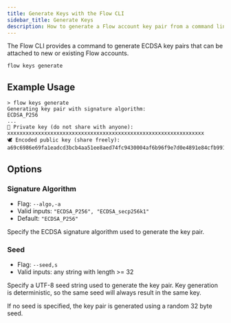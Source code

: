```yaml
---
title: Generate Keys with the Flow CLI
sidebar_title: Generate Keys
description: How to generate a Flow account key pair from a command line
---
```


The Flow CLI provides a command to generate ECDSA key pairs
that can be attached to new or existing Flow accounts.

`flow keys generate`

## Example Usage

```shell
> flow keys generate
Generating key pair with signature algorithm:                 ECDSA_P256
...
🔐 Private key (do not share with anyone):                    xxxxxxxxxxxxxxxxxxxxxxxxxxxxxxxxxxxxxxxxxxxxxxxxxxxxxxxxxxxxxxxx
🕊 Encoded public key (share freely):                         a69c6986e69fa1eadcd3bcb4aa51ee8aed74fc9430004af6b96f9e7d0e4891e84cfb99171846ba6d0354d195571397f5904cd319c3e01e96375d5777f1a47010
```

## Options

### Signature Algorithm

- Flag: `--algo,-a`
- Valid inputs: `"ECDSA_P256", "ECDSA_secp256k1"`
- Default: `"ECDSA_P256"`

Specify the ECDSA signature algorithm used to generate the key pair.

### Seed

- Flag: `--seed,s`
- Valid inputs: any string with length >= 32

Specify a UTF-8 seed string used to generate the key pair.
Key generation is deterministic, so the same seed will always
result in the same key.

If no seed is specified, the key pair is generated using
a random 32 byte seed.

